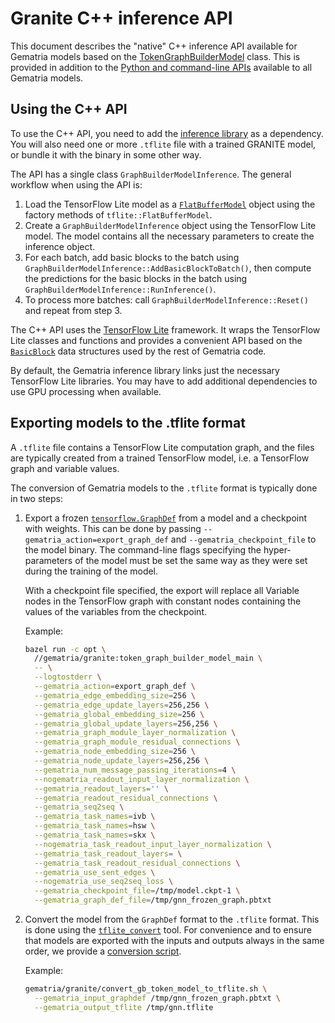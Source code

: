 # Granite C++ inference API

This document describes the "native" C++ inference API available for Gematria
models based on the
[TokenGraphBuilderModel](../gematria/granite/python/token_graph_builder_model.py)
class. This is provided in addition to the
[Python and command-line APIs](inference-api.md) available to all Gematria
models.

## Using the C++ API

To use the C++ API, you need to add the
[inference library](../gematria/granite/graph_builder_model_inference.h) as a
dependency. You will also need one or more `.tflite` file with a trained GRANITE
model, or bundle it with the binary in some other way.

The API has a single class `GraphBuilderModelInference`. The general workflow
when using the API is:

1.  Load the TensorFlow Lite model as a
    [`FlatBufferModel`](https://www.tensorflow.org/lite/api_docs/cc/namespace/tflite)
    object using the factory methods of `tflite::FlatBufferModel`.
2.  Create a `GraphBuilderModelInference` object using the TensorFlow Lite
    model. The model contains all the necessary parameters to create the
    inference object.
3.  For each batch, add basic blocks to the batch using
    `GraphBuilderModelInference::AddBasicBlockToBatch()`, then compute the
    predictions for the basic blocks in the batch using
    `GraphBuilderModelInference::RunInference()`.
4.  To process more batches: call `GraphBuilderModelInference::Reset()` and
    repeat from step 3.

The C++ API uses the [TensorFlow Lite](https://www.tensorflow.org/lite/)
framework. It wraps the TensorFlow Lite classes and functions and provides a
convenient API based on the
[`BasicBlock`](../gematria/basic_block/basic_block.h) data structures used by
the rest of Gematria code.

By default, the Gematria inference library links just the necessary TensorFlow
Lite libraries. You may have to add additional dependencies to use GPU
processing when available.

## Exporting models to the .tflite format

A `.tflite` file contains a TensorFlow Lite computation graph, and the files are
typically created from a trained TensorFlow model, i.e. a TensorFlow graph and
variable values.

The conversion of Gematria models to the `.tflite` format is typically done in
two steps:

1.  Export a frozen
    [`tensorflow.GraphDef`](https://www.tensorflow.org/api_docs/python/tf/compat/v1/GraphDef)
    from a model and a checkpoint with weights. This can be done by passing
    `--gematria_action=export_graph_def` and `--gematria_checkpoint_file` to the
    model binary. The command-line flags specifying the hyper-parameters of the
    model must be set the same way as they were set during the training of the
    model.

    With a checkpoint file specified, the export will replace all Variable nodes
    in the TensorFlow graph with constant nodes containing the values of the
    variables from the checkpoint.

    Example:

    ```bash
    bazel run -c opt \
      //gematria/granite:token_graph_builder_model_main \
      -- \
      --logtostderr \
      --gematria_action=export_graph_def \
      --gematria_edge_embedding_size=256 \
      --gematria_edge_update_layers=256,256 \
      --gematria_global_embedding_size=256 \
      --gematria_global_update_layers=256,256 \
      --gematria_graph_module_layer_normalization \
      --gematria_graph_module_residual_connections \
      --gematria_node_embedding_size=256 \
      --gematria_node_update_layers=256,256 \
      --gematria_num_message_passing_iterations=4 \
      --nogematria_readout_input_layer_normalization \
      --gematria_readout_layers='' \
      --gematria_readout_residual_connections \
      --gematria_seq2seq \
      --gematria_task_names=ivb \
      --gematria_task_names=hsw \
      --gematria_task_names=skx \
      --nogematria_task_readout_input_layer_normalization \
      --gematria_task_readout_layers= \
      --gematria_task_readout_residual_connections \
      --gematria_use_sent_edges \
      --nogematria_use_seq2seq_loss \
      --gematria_checkpoint_file=/tmp/model.ckpt-1 \
      --gematria_graph_def_file=/tmp/gnn_frozen_graph.pbtxt
    ```

2.  Convert the model from the `GraphDef` format to the `.tflite` format. This
    is done using the
    [`tflite_convert`](https://www.tensorflow.org/lite/models/convert/convert_models#command_line_tool_)
    tool. For convenience and to ensure that models are exported with the inputs
    and outputs always in the same order, we provide a
    [conversion script](../gematria/granite/convert_gb_token_model_to_tflite.sh).

    Example:

    ```bash
    gematria/granite/convert_gb_token_model_to_tflite.sh \
      --gematria_input_graphdef /tmp/gnn_frozen_graph.pbtxt \
      --gematria_output_tflite /tmp/gnn.tflite
    ```
